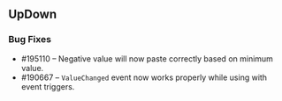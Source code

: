 ## UpDown

### Bug Fixes

* \#195110 – Negative value will now paste correctly based on minimum value. 
* \#190667 – `ValueChanged` event now works properly while using with event triggers.